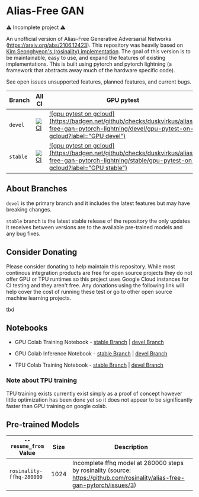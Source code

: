 # Alias-Free GAN

⚠️ Incomplete project ⚠️

An unofficial version of Alias-Free Generative Adversarial Networks (https://arxiv.org/abs/2106.12423). This repository was heavily based on [Kim Seonghyeon's (rosinality) implementation](https://github.com/rosinality/alias-free-gan-pytorch). The goal of this version is to be maintainable, easy to use, and expand the features of existing implementations. This is built using pytorch and pytorch lightning (a framework that abstracts away much of the hardware specific code).

See open issues unsupported features, planned features, and current bugs.

| Branch | All CI | GPU pytest | TPUs pytest |
|-|-|-|-|
| `devel` | [![CI](https://github.com/duskvirkus/alias-free-gan-pytorch-lightning/actions/workflows/ci.yml/badge.svg?branch=devel)](https://github.com/duskvirkus/alias-free-gan-pytorch-lightning/actions/workflows/ci.yml) | [![gpu pytest on gcloud](https://badgen.net/github/checks/duskvirkus/alias-free-gan-pytorch-lightning/devel/gpu-pytest-on-gcloud?label="GPU devel")](https://github.com/duskvirkus/alias-free-gan-pytorch-lightning/actions/workflows/ci.yml) | [![tpus pytest on gcloud](https://badgen.net/github/checks/duskvirkus/alias-free-gan-pytorch-lightning/devel/tpus-pytest-on-gcloud?label="TPUs devel")](https://github.com/duskvirkus/alias-free-gan-pytorch-lightning/actions/workflows/ci.yml) |
| `stable` | [![CI](https://github.com/duskvirkus/alias-free-gan-pytorch-lightning/actions/workflows/ci.yml/badge.svg?branch=stable)](https://github.com/duskvirkus/alias-free-gan-pytorch-lightning/actions/workflows/ci.yml) | [![gpu pytest on gcloud](https://badgen.net/github/checks/duskvirkus/alias-free-gan-pytorch-lightning/stable/gpu-pytest-on-gcloud?label="GPU stable")](https://github.com/duskvirkus/alias-free-gan-pytorch-lightning/actions/workflows/ci.yml) | [![tpus pytest on gcloud](https://badgen.net/github/checks/duskvirkus/alias-free-gan-pytorch-lightning/stable/tpus-pytest-on-gcloud?label="TPUs stable")](https://github.com/duskvirkus/alias-free-gan-pytorch-lightning/actions/workflows/ci.yml) |

## About Branches

`devel` is the primary branch and it includes the latest features but may have breaking changes. 

`stable` branch is the latest stable release of the repository the only updates it receives between versions are to the available pre-trained models and any bug fixes.

## Consider Donating

Please consider donating to help maintain this repository. While most continous integration products are free for open source projects they do not offer GPU or TPU runtimes so this project uses Google Cloud instances for CI testing and they aren't free. Any donations using the following link will help cover the cost of running these test or go to other open source machine learning projects.

tbd

## Notebooks

- GPU Colab Training Notebook - [stable Branch]() | [devel Branch]()

- GPU Colab Inference Notebook - [stable Branch]() | [devel Branch]()

- TPU Colab Training Notebook - [stable Branch]() | [devel Branch]()

### Note about TPU training

TPU training exists currently exist simply as a proof of concept however little optimization has been done yet so it does not appear to be significantly faster than GPU training on google colab.

## Pre-trained Models

| `--resume_from` Value | Size | Description |
|-|-|-|
| `rosinality-ffhq-280000` | 1024 | Incomplete ffhq model at 280000 steps by rosinality (source: https://github.com/rosinality/alias-free-gan-pytorch/issues/3) |

